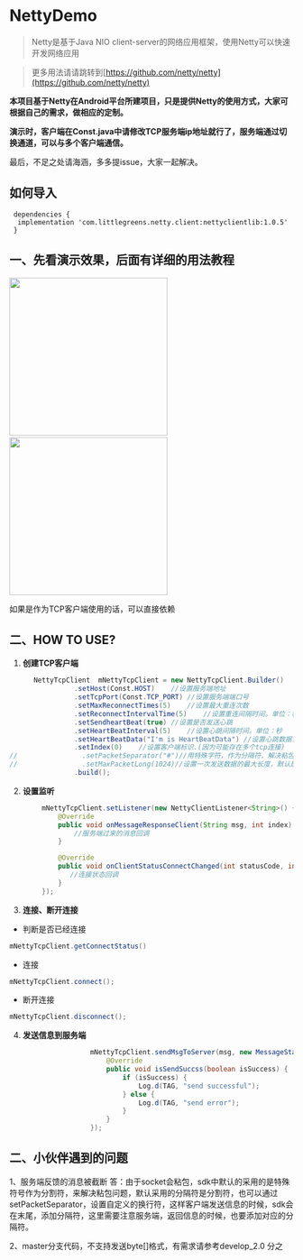 # NettyDemo

 > Netty是基于Java NIO client-server的网络应用框架，使用Netty可以快速开发网络应用
 
   >更多用法请请跳转到[https://github.com/netty/netty](https://github.com/netty/netty)  
 
 **本项目基于Netty在Android平台所建项目，只是提供Netty的使用方式，大家可根据自己的需求，做相应的定制。**
 
 **演示时，客户端在Const.java中请修改TCP服务端ip地址就行了，服务端通过切换通道，可以与多个客户端通信。**
 
 最后，不足之处请海涵，多多提issue，大家一起解决。
 ## 如何导入
 
```
 dependencies {
  implementation 'com.littlegreens.netty.client:nettyclientlib:1.0.5'
 } 
```
 ## 一、先看演示效果，后面有详细的用法教程
 <img src="https://github.com/cai784921129/NettyDemo/blob/master/screenshot/clent.gif" width="280px"/> <img src="https://github.com/cai784921129/NettyDemo/blob/master/screenshot/server.gif" height="280px"/>

如果是作为TCP客户端使用的话，可以直接依赖

## 二、HOW TO USE?

1. **创建TCP客户端**
```Java
      NettyTcpClient  mNettyTcpClient = new NettyTcpClient.Builder()
                .setHost(Const.HOST)    //设置服务端地址
                .setTcpPort(Const.TCP_PORT) //设置服务端端口号
                .setMaxReconnectTimes(5)    //设置最大重连次数
                .setReconnectIntervalTime(5)    //设置重连间隔时间。单位：秒
                .setSendheartBeat(true) //设置是否发送心跳
                .setHeartBeatInterval(5)    //设置心跳间隔时间。单位：秒
                .setHeartBeatData("I'm is HeartBeatData") //设置心跳数据，可以是String类型，也可以是byte[]，以后设置的为准
                .setIndex(0)    //设置客户端标识.(因为可能存在多个tcp连接)
//                .setPacketSeparator("#")//用特殊字符，作为分隔符，解决粘包问题，默认是用换行符作为分隔符
//                .setMaxPacketLong(1024)//设置一次发送数据的最大长度，默认是1024
                .build();
```

2. **设置监听**
```Java
        mNettyTcpClient.setListener(new NettyClientListener<String>() {
            @Override
            public void onMessageResponseClient(String msg, int index) {
                //服务端过来的消息回调
            }

            @Override
            public void onClientStatusConnectChanged(int statusCode, int index) {
               //连接状态回调
            }
        });
```
3. **连接、断开连接**
- 判断是否已经连接
```Java
mNettyTcpClient.getConnectStatus()
```
- 连接
```Java
mNettyTcpClient.connect();
```
- 断开连接
```Java
mNettyTcpClient.disconnect();
```
4. **发送信息到服务端**
```Java
                    mNettyTcpClient.sendMsgToServer(msg, new MessageStateListener() {
                        @Override
                        public void isSendSuccss(boolean isSuccess) {
                            if (isSuccess) {
                                Log.d(TAG, "send successful");
                            } else {
                                Log.d(TAG, "send error");
                            }
                        }
                    });
```

## 二、小伙伴遇到的问题
1、服务端反馈的消息被截断
答：由于socket会粘包，sdk中默认的采用的是特殊符号作为分割符，来解决粘包问题，默认采用的分隔符是分割符，也可以通过setPacketSeparator，设置自定义的换行符，这样客户端发送信息的时候，sdk会在末尾，添加分隔符，这里需要注意服务端，返回信息的时候，也要添加对应的分隔符。

2、master分支代码，不支持发送byte[]格式，有需求请参考develop_2.0 分之


